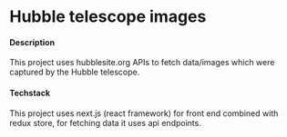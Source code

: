 # Hubble telescope images

#### Description
This project uses hubblesite.org APIs to fetch data/images which were captured by the Hubble telescope. 


#### Techstack
This project uses next.js (react framework) for front end combined with redux store, for fetching data it uses api endpoints.